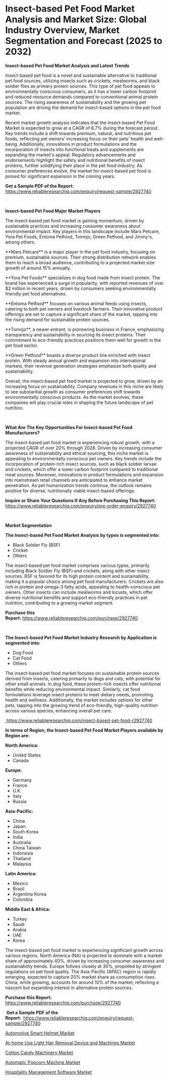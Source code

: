 <p><h1>Insect-based Pet Food Market Analysis and Market Size: Global Industry Overview, Market Segmentation and Forecast (2025 to 2032)</h1></p><p><strong>Insect-based Pet Food Market Analysis and Latest Trends</strong></p>
<p><p>Insect-based pet food is a novel and sustainable alternative to traditional pet food sources, utilizing insects such as crickets, mealworms, and black soldier flies as primary protein sources. This type of pet food appeals to environmentally conscious consumers, as it has a lower carbon footprint and reduced resource demands compared to conventional animal protein sources. The rising awareness of sustainability and the growing pet population are driving the demand for insect-based options in the pet food market.</p><p>Recent market growth analysis indicates that the Insect-based Pet Food Market is expected to grow at a CAGR of 6.7% during the forecast period. Key trends include a shift towards premium, natural, and nutritious pet foods, reflecting pet owners’ increasing focus on their pets' health and well-being. Additionally, innovations in product formulations and the incorporation of insects into functional treats and supplements are expanding the market's appeal. Regulatory advancements and endorsements highlight the safety and nutritional benefits of insect proteins, further solidifying their place in the pet food industry. As consumer preferences evolve, the market for insect-based pet food is poised for significant expansion in the coming years.</p></p>
<p><strong>Get a Sample PDF of the Report:&nbsp;</strong> <a href="https://www.reliableresearchiq.com/enquiry/request-sample/2927740?utm_campaign=1876&utm_medium=2&utm_source=Github&utm_content=ia&utm_term=12032025&utm_id=insect-based-pet-food">https://www.reliableresearchiq.com/enquiry/request-sample/2927740</a></p>
<p>&nbsp;</p>
<p><strong>Insect-based Pet Food Major Market Players</strong></p>
<p><p>The insect-based pet food market is gaining momentum, driven by sustainable practices and increasing consumer awareness about environmental impact. Key players in this landscape include Mars Petcare, Yora Pet Foods, Entoma Petfood, Tomojo, Green Petfood, and Jiminy's, among others.</p><p>**Mars Petcare** is a major player in the pet food industry, focusing on premium, sustainable sources. Their strong distribution network enables them to reach a broad audience, contributing to a projected market size growth of around 15% annually. </p><p>**Yora Pet Foods** specializes in dog food made from insect protein. The brand has experienced a surge in popularity, with reported revenues of over $2 million in recent years, driven by consumers seeking environmentally friendly pet food alternatives.</p><p>**Entoma Petfood** focuses on various animal feeds using insects, catering to both pet owners and livestock farmers. Their innovative product offerings are set to capture a significant share of the market, tapping into the rising demand for sustainable protein sources.</p><p>**Tomojo**, a newer entrant, is pioneering business in France, emphasizing transparency and sustainability in sourcing its insect proteins. Their commitment to eco-friendly practices positions them well for growth in the pet food sector.</p><p>**Green Petfood** boasts a diverse product line enriched with insect protein. With steady annual growth and expansion into international markets, their revenue generation strategies emphasize both quality and sustainability.</p><p>Overall, the insect-based pet food market is projected to grow, driven by an increasing focus on sustainability. Company revenues in this niche are likely to see substantial growth as consumer preferences shift towards environmentally conscious products. As the market evolves, these companies will play crucial roles in shaping the future landscape of pet nutrition.</p></p>
<p>&nbsp;</p>
<p><strong>What Are The Key Opportunities For Insect-based Pet Food Manufacturers?</strong></p>
<p><p>The insect-based pet food market is experiencing robust growth, with a projected CAGR of over 20% through 2028. Driven by increasing consumer awareness of sustainability and ethical sourcing, this niche market is appealing to environmentally conscious pet owners. Key trends include the incorporation of protein-rich insect sources, such as black soldier larvae and crickets, which offer a lower carbon footprint compared to traditional meat sources. Moreover, innovations in product formulations and expansion into mainstream retail channels are anticipated to enhance market penetration. As pet humanization trends continue, the outlook remains positive for diverse, nutritionally viable insect-based offerings.</p></p>
<p><strong>Inquire or Share Your Questions If Any Before Purchasing This Report:</strong> <a href="https://www.reliableresearchiq.com/enquiry/pre-order-enquiry/2927740?utm_campaign=1876&utm_medium=2&utm_source=Github&utm_content=ia&utm_term=12032025&utm_id=insect-based-pet-food">https://www.reliableresearchiq.com/enquiry/pre-order-enquiry/2927740</a></p>
<p>&nbsp;</p>
<p><strong>Market Segmentation</strong></p>
<p><strong>The Insect-based Pet Food Market Analysis by types is segmented into:</strong></p>
<p><ul><li>Black Soldier Fly (BSF)</li><li>Cricket</li><li>Others</li></ul></p>
<p><p>The insect-based pet food market comprises various types, primarily including Black Soldier Fly (BSF) and crickets, along with other insect sources. BSF is favored for its high protein content and sustainability, making it a popular choice among pet food manufacturers. Crickets are also rich in protein and omega-3 fatty acids, appealing to health-conscious pet owners. Other insects can include mealworms and locusts, which offer diverse nutritional benefits and support eco-friendly practices in pet nutrition, contributing to a growing market segment.</p></p>
<p><strong>Purchase this Report:&nbsp;</strong><a href="https://www.reliableresearchiq.com/purchase/2927740?utm_campaign=1876&utm_medium=2&utm_source=Github&utm_content=ia&utm_term=12032025&utm_id=insect-based-pet-food">https://www.reliableresearchiq.com/purchase/2927740</a></p>
<p>&nbsp;</p>
<p><strong>The Insect-based Pet Food Market Industry Research by Application is segmented into:</strong></p>
<p><ul><li>Dog Food</li><li>Cat Food</li><li>Others</li></ul></p>
<p><p>The insect-based pet food market focuses on sustainable protein sources derived from insects, catering primarily to dogs and cats, with potential for other small animals. In dog food, these protein-rich insects offer nutritional benefits while reducing environmental impact. Similarly, cat food formulations leverage insect proteins to meet dietary needs, promoting health and wellness. Additionally, the market includes options for other pets, tapping into the growing trend of eco-friendly, high-quality nutrition across various species, enhancing overall pet care.</p></p>
<p><a href="https://www.reliableresearchiq.com/insect-based-pet-food-r2927740?utm_campaign=1876&utm_medium=2&utm_source=Github&utm_content=ia&utm_term=12032025&utm_id=insect-based-pet-food">&nbsp;https://www.reliableresearchiq.com/insect-based-pet-food-r2927740</a></p>
<p><strong>In terms of Region, the Insect-based Pet Food Market Players available by Region are:</strong></p>
<p>
    <p> <strong> North America: </strong>
        <ul>
            <li>United States</li>
            <li>Canada</li>
        </ul>
        </p> 
    <p> <strong> Europe: </strong>
        <ul>
            <li>Germany</li>
            <li>France</li>
            <li>U.K.</li>
            <li>Italy</li>
            <li>Russia</li>
        </ul>
        </p> 
    <p> <strong> Asia-Pacific: </strong>
        <ul>
            <li>China</li>
            <li>Japan</li>
            <li>South Korea</li>
            <li>India</li>
            <li>Australia</li>
            <li>China Taiwan</li>
            <li>Indonesia</li>
            <li>Thailand</li>
            <li>Malaysia</li>
        </ul>
        </p> 
    <p> <strong> Latin America: </strong>
        <ul>
            <li>Mexico</li>
            <li>Brazil</li>
            <li>Argentina Korea</li>
            <li>Colombia</li>
        </ul>
        </p> 
    <p> <strong> Middle East & Africa: </strong>
        <ul>
            <li>Turkey</li>
            <li>Saudi</li>
            <li>Arabia</li>
            <li>UAE</li>
            <li>Korea</li>
        </ul>
    </p>
    </p>
<p><p>The insect-based pet food market is experiencing significant growth across various regions. North America (NA) is projected to dominate with a market share of approximately 40%, driven by increasing consumer awareness and sustainability trends. Europe follows closely at 30%, propelled by stringent regulations on pet food quality. The Asia-Pacific (APAC) region is rapidly emerging, expected to capture 20% market share as consumption rises. China, while growing, accounts for around 10% of the market, reflecting a nascent but expanding interest in alternative protein sources.</p></p>
<p><strong>Purchase this Report: </strong><a href="https://www.reliableresearchiq.com/purchase/2927740?utm_campaign=1876&utm_medium=2&utm_source=Github&utm_content=ia&utm_term=12032025&utm_id=insect-based-pet-food">https://www.reliableresearchiq.com/purchase/2927740</a></p>
<p>&nbsp;<strong>Get a Sample PDF of the Report:&nbsp;&nbsp;</strong><a href="https://www.reliableresearchiq.com/enquiry/request-sample/2927740?utm_campaign=1876&utm_medium=2&utm_source=Github&utm_content=ia&utm_term=12032025&utm_id=insect-based-pet-food">https://www.reliableresearchiq.com/enquiry/request-sample/2927740</a></p>
<p><strong></strong></p>
<p><p><a href="https://github.com/kemauteve/Market-Research-Report-List-1/blob/main/automotive-smart-helmet-market.md?utm_campaign=1876&utm_medium=2&utm_source=Github&utm_content=ia&utm_term=12032025&utm_id=insect-based-pet-food">Automotive Smart Helmet Market</a></p><p><a href="https://github.com/haklagjbj/Market-Research-Report-List-1/blob/main/at-home-use-light-hair-removal-device-and-machines-market.md?utm_campaign=1876&utm_medium=2&utm_source=Github&utm_content=ia&utm_term=12032025&utm_id=insect-based-pet-food">At-home Use Light Hair Removal Device and Machines Market</a></p><p><a href="https://github.com/totrisammir/Market-Research-Report-List-1/blob/main/cotton-candy-machinery-market.md?utm_campaign=1876&utm_medium=2&utm_source=Github&utm_content=ia&utm_term=12032025&utm_id=insect-based-pet-food">Cotton Candy Machinery Market</a></p><p><a href="https://github.com/guyerkanakwu/Market-Research-Report-List-1/blob/main/automatic-popcorn-machine-market.md?utm_campaign=1876&utm_medium=2&utm_source=Github&utm_content=ia&utm_term=12032025&utm_id=insect-based-pet-food">Automatic Popcorn Machine Market</a></p><p><a href="https://github.com/latilsmickl8/Market-Research-Report-List-1/blob/main/hospitality-management-software-market.md?utm_campaign=1876&utm_medium=2&utm_source=Github&utm_content=ia&utm_term=12032025&utm_id=insect-based-pet-food">Hospitality Management Software Market</a></p></p>